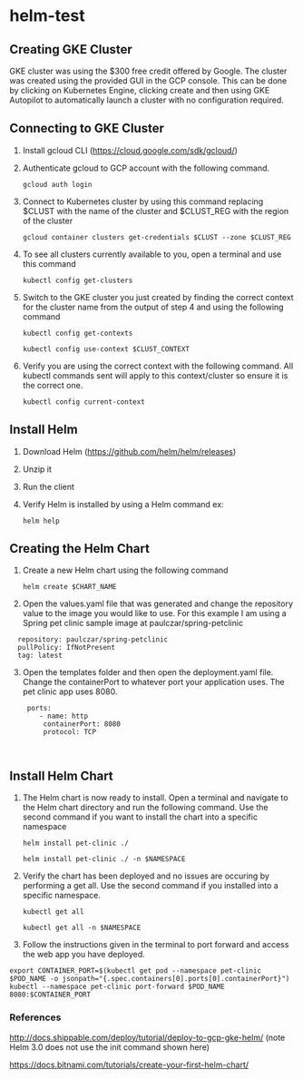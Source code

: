# helm-test

## Creating GKE Cluster
GKE cluster was using the $300 free credit offered by Google. The cluster was created using the provided GUI in the GCP console. 
This can be done by clicking on Kubernetes Engine, clicking create and then using GKE Autopilot to automatically launch a cluster with no configuration required.

## Connecting to GKE Cluster
1. Install gcloud CLI (https://cloud.google.com/sdk/gcloud/)
2. Authenticate gcloud to GCP account with the following command.

    `gcloud auth login`
3. Connect to Kubernetes cluster by using this command replacing $CLUST with the name of the cluster and $CLUST_REG with the region of the cluster
   
    `gcloud container clusters get-credentials $CLUST --zone $CLUST_REG`

4. To see all clusters currently available to you, open a terminal and use this command
   
    `kubectl config get-clusters`

5. Switch to the GKE cluster you just created by finding the correct context for the cluster name from the output of step 4 and using the following command
   
    `kubectl config get-contexts`
    
    `kubectl config use-context $CLUST_CONTEXT `

6. Verify you are using the correct context with the following command. All kubectl commands sent will apply to this context/cluster so ensure it is the correct one.
   
    `kubectl config current-context`

## Install Helm
1. Download Helm (https://github.com/helm/helm/releases)
2. Unzip it
3. Run the client
4. Verify Helm is installed by using a Helm command ex: 
   
   `helm help`

## Creating the Helm Chart
1. Create a new Helm chart using the following command
    
    `helm create $CHART_NAME`

2. Open the values.yaml file that was generated and change the repository value to the image you would like to use. For this example I am using a Spring pet clinic sample image at paulczar/spring-petclinic

```image:
  repository: paulczar/spring-petclinic
  pullPolicy: IfNotPresent
  tag: latest
```
3. Open the templates folder and then open the deployment.yaml file. Change the containerPort to whatever port your application uses. The pet clinic app uses 8080.
   ```
    ports:
       - name: http
        containerPort: 8080
        protocol: TCP 
        
        
## Install Helm Chart
1. The Helm chart is now ready to install. Open a terminal and navigate to the Helm chart directory and run the following command. Use the second command if you want to install the chart into a specific namespace

   `helm install pet-clinic ./`
   
   `helm install pet-clinic ./ -n $NAMESPACE`

2. Verify the chart has been deployed and no issues are occuring by performing a get all. Use the second command if you installed into a specific namespace.

    `kubectl get all`
    
    `kubectl get all -n $NAMESPACE`

3. Follow the instructions given in the terminal to port forward and access the web app you have deployed. 

  ```export POD_NAME=$(kubectl get pods --namespace pet-clinic -l "app.kubernetes.io/name=petclinic,app.kubernetes.io/instance=pet-clinic" -o jsonpath="{.items[0].metadata.name}")
  export CONTAINER_PORT=$(kubectl get pod --namespace pet-clinic $POD_NAME -o jsonpath="{.spec.containers[0].ports[0].containerPort}")
  kubectl --namespace pet-clinic port-forward $POD_NAME 8080:$CONTAINER_PORT
  ```


### References

http://docs.shippable.com/deploy/tutorial/deploy-to-gcp-gke-helm/ (note Helm 3.0 does not use the init command shown here)

https://docs.bitnami.com/tutorials/create-your-first-helm-chart/

